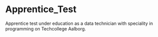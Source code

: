 # Apprentice_Test
Apprentice test under education as a data technician with speciality in programming on Techcollege Aalborg.
